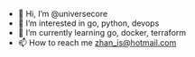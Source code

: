 - 👋 Hi, I’m @universecore
- 👀 I’m interested in go, python, devops
- 🌱 I’m currently learning go, docker, terraform
- 📫 How to reach me zhan_is@hotmail.com

